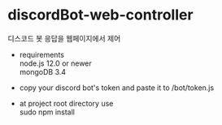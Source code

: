# discordBot-web-controller  
디스코드 봇 응답을 웹페이지에서 제어  

* requirements  
  node.js 12.0 or newer  
  mongoDB 3.4  
 
 
* copy your discord bot's token and paste it to /bot/token.js  


* at project root directory use  
  sudo npm install  

